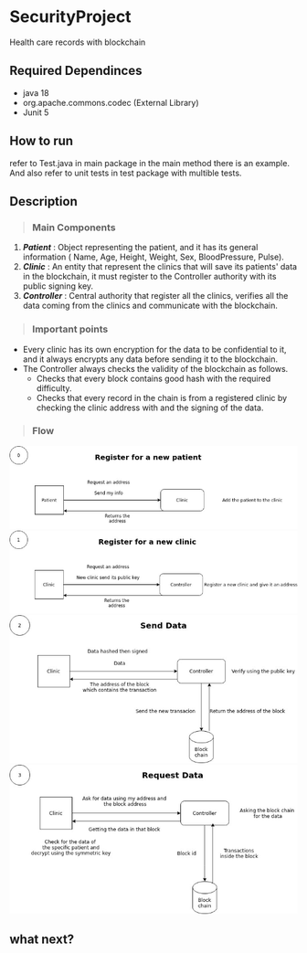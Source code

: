 # SecurityProject
Health care records with blockchain 



## Required Dependinces

- java 18
- org.apache.commons.codec (External Library)
- Junit 5
## How to run
refer to Test.java in main package in the main method there is an example. And also refer to unit tests in test package with multible tests.

## Description
> ### Main Components
1. ***Patient*** : Object representing the patient, and it has its general information ( Name, Age, Height, Weight, Sex, BloodPressure, Pulse). 
2. ***Clinic*** : An entity that represent the clinics that will save its patients' data in the blockchain, it must register to the Controller authority with its public signing key.
3. ***Controller*** : Central authority that register all the clinics, verifies all the data coming from the clinics and communicate with the blockchain. 
> ### Important points
- Every clinic has its own encryption for the data to be confidential to it, and it always encrypts any data before sending it to the blockchain. 
- The Controller always checks the validity of the blockchain as follows.
    - Checks that every block contains good hash with the required difficulty.
    - Checks that every record in the chain is from a registered clinic by checking the clinic address with and the signing of the data.
>### Flow
![This is an image](/imgs/0.jpeg)
![This is an image](/imgs/1.jpeg)
![This is an image](/imgs/2.jpeg)
![This is an image](/imgs/3.jpeg)
## what next?
